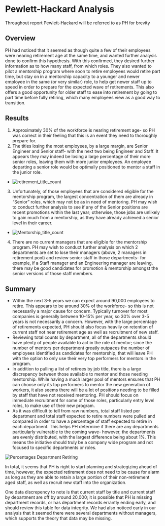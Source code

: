 # Pewlett-Hackard Analysis

Throughout report Pewlett-Hackard will be referred to as PH for brevity

## Overview

PH had noticed that it seemed as though quite a few of their employees were nearing retirement age at the same time, and wanted further analysis done to confirm this hypothesis. With this confirmed, they desired further information as to how many staff, from which roles. They also wanted to pilot a mentorship program where soon to retire employees would retire part time, but stay on in a mentorship capacity to a younger and newer employee in the same (or very similar) role, to help get newer staff up to speed in order to prepare for the expected wave of retirements. This also offers a good opportunity for older staff to ease into retirement by going to part time before fully retiring, which many employees view as a good way to transition. 

## Results

1.	Approximately 30% of the workforce is nearing retirement age- so PH was correct in their feeling that this is an event they need to thoroughly prepare for.
2.	The titles losing the most employees, by a large margin, are Senior Engineer and Senior staff- with the next two being Engineer and Staff. It appears they may indeed be losing a large percentage of their more senior roles, leaving them with more junior employees. An employee departing a senior role would be optimally positioned to mentor a staff in the junior role. 
 - ![retirement_title_count](https://user-images.githubusercontent.com/85597801/130002071-1e52221a-d939-4754-9f99-234708614270.PNG)

3. Unfortunately, of those employees that are considered eligible for the mentorship program, the largest concentration of them are already in “Senior” roles, which may not be as in need of mentoring. PH may wish to conduct further analysis to see if any of the Senior positions are recent promotions within the last year; otherwise, those jobs are unlikely to gain much from a mentorship, as they have already achieved a senior level in their career. 
 - ![Mentorship_title_count](https://user-images.githubusercontent.com/85597801/130002088-cee51745-00fb-4fde-aabb-74b71d57ac4c.PNG)

4. There are no current managers that are eligible for the mentorship program. PH may wish to conduct further analysis on which 2 departments are set to lose their managers (above, 2 managers in retirement pool) and review senior staff in those departments- for example, if a Staff manager and an Engineering manager are leaving, there may be good candidates for promotion & mentorship amongst the senior versions of those staff members. 

## Summary

-	Within the next 3-5 years we can expect around 90,000 employees to retire. This appears to be around 30% of the workforce- so this is not necessarily a major cause for concern. Typically turnover for most companies is generally between 10-15% per year, so 30% over 3-5 years is not  necessarily a concern. However, with the large percentage of retirements expected, PH should also focus heavily on retention of current staff not near retirement age as well as recruitment of new staff. 
-	Reviewing total counts by department, all of the departments should have plenty of people available to act in the role of mentor; since the number of mentors per department greatly outpaces the number of employees identified as candidates for mentorship, that will leave PH with the option to only use their very top performers for mentors in the program. 
-	In addition to pulling a list of retirees by job title, there is a large discrepancy between those available to mentor and those needing mentorship. While having a much larger pool of mentors ensures that PH can choose only its top performers to mentor the new generation of workers, it also seems there will be a lot of positions needing to be filled by staff that have not received mentoring. PH should focus on immediate recruitment for some of those roles, particularly entry level roles, to make use of their new program. 
-	As it was difficult to tell from raw numbers, total staff listed per department and total staff expected to retire numbers were pulled and compared in order to have a percentage of staff expected to retire in each department. This helps PH determine if there are any departments particularly vulnerable to the coming wave- however, the departments are evenly distributed, with the largest difference being about 1%. This means the initiative should truly be a company wide program and not focused to specific departments or roles.

 ![Percentages Department Retiring](https://user-images.githubusercontent.com/85597801/130002133-f7a48888-edf8-489a-bd51-78769dbb2830.png)

In total, it seems that PH is right to start planning and strategizing ahead of time, however, the expected retirement does not need to be cause for alarm as long as they are able to retain a large portion of their non-retirement aged staff, as well as recruit new staff into the organization. 

One data discrepency to note is that current staff by title and current staff by department are off by around 20,000; it is possible that PH is missing department records, or has department records errantly ending early, and should review this table for data integrity. We had also noticed early in our analysis that it seemed there were several departments without managers, which supports the theory that data may be missing. 
